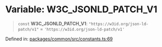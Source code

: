 # Variable: W3C\_JSONLD\_PATCH\_V1

> `const` **W3C\_JSONLD\_PATCH\_V1**: `"https://w3id.org/json-ld-patch/v1"` = `'https://w3id.org/json-ld-patch/v1'`

Defined in: [packages/common/src/constants.ts:69](https://github.com/dcdpr/did-btcr2-js/blob/4a717493e735221d072999f212891939f4de3f23/packages/common/src/constants.ts#L69)
